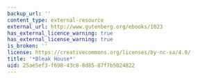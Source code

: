 ```yaml
---
backup_url: ''
content_type: external-resource
external_url: http://www.gutenberg.org/ebooks/1023
has_external_licence_warning: true
has_external_license_warning: true
is_broken: ''
license: https://creativecommons.org/licenses/by-nc-sa/4.0/
title: '*Bleak House*'
uid: 25ae5ef3-f698-43c8-8d85-87f7b5024822
---
```

